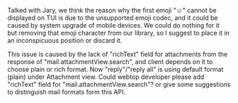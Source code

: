 
Talked with Jary, we think the reason why the first emoji "☺" cannot be displayed on TUI is due to the unsupported emoji codec, and it could be caused by system upgrade of mobile devices. We could do nothing for it but removing that emoji character from our library, so I suggest to place it in an inconspicuous position or discard it.

This issue is caused by the lack of "richText" field for attachments from the response of "mail.attachmentView.search", and client depends on it to choose plain or rich format. Now "reply"/"reply all" is using default format (plain) under Attachment view. 
Could webtop developer please add "richText" field for "mail.attachmentView.search"? or give some suggestions to distinguish mail formats form this API.
